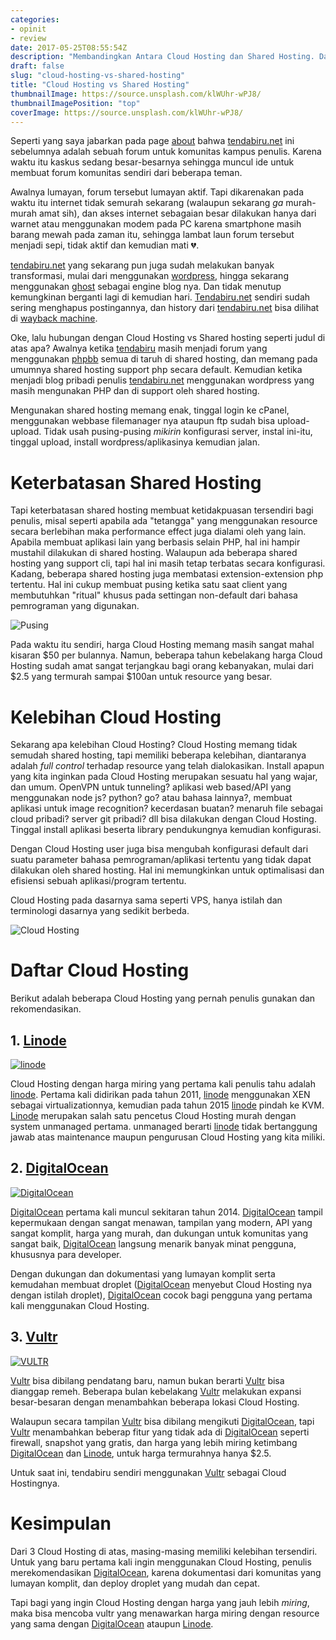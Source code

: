 ```yaml
---
categories:
- opinit
- review
date: 2017-05-25T08:55:54Z
description: "Membandingkan Antara Cloud Hosting dan Shared Hosting. Dan mengapa lebih baik menggunakan Cloud Hosting ketimbang Shared Hosting"
draft: false
slug: "cloud-hosting-vs-shared-hosting"
title: "Cloud Hosting vs Shared Hosting"
thumbnailImage: https://source.unsplash.com/klWUhr-wPJ8/
thumbnailImagePosition: "top"
coverImage: https://source.unsplash.com/klWUhr-wPJ8/
---
```

Seperti yang saya jabarkan pada page [about](https://www.tendabiru.net/about/) bahwa [tendabiru.net](https://goo.gl/tZDjPp) ini sebelumnya adalah sebuah forum untuk komunitas kampus penulis. Karena waktu itu kaskus sedang besar-besarnya sehingga muncul ide untuk membuat forum komunitas sendiri dari beberapa teman.
<!--more-->
<!--toc-->

Awalnya lumayan, forum tersebut lumayan aktif. Tapi dikarenakan pada waktu itu internet tidak semurah sekarang (walaupun sekarang *ga* murah-murah amat sih), dan akses internet sebagaian besar dilakukan hanya dari warnet atau menggunakan modem pada PC karena smartphone masih barang mewah pada zaman itu, sehingga lambat laun forum tersebut menjadi sepi, tidak aktif dan kemudian mati 💔.

[tendabiru.net](https://www.tendabiru.net) yang sekarang pun juga sudah melakukan banyak transformasi, mulai dari menggunakan [wordpress](https://wordpress.org), hingga sekarang menggunakan [ghost](https://ghost.org) sebagai engine blog nya. Dan tidak menutup kemungkinan berganti lagi di kemudian hari. [Tendabiru.net](https://goo.gl/tZDjPp) sendiri sudah sering menghapus postingannya, dan history dari [tendabiru.net](https://goo.gl/tZDjPp) bisa dilihat di [wayback machine](https://web.archive.org/web/*/tendabiru.net).

Oke, lalu hubungan dengan Cloud Hosting vs Shared hosting seperti judul di atas apa? Awalnya ketika [tendabiru](https://goo.gl/tZDjPp) masih menjadi forum yang menggunakan [phpbb](https://www.phpbb.com/) semua di taruh di shared hosting, dan memang pada umumnya shared hosting support php secara default. Kemudian ketika menjadi blog pribadi penulis [tendabiru.net](https://goo.gl/tZDjPp) menggunakan wordpress yang masih mengunakan PHP dan di support oleh shared hosting.

Mengunakan shared hosting memang enak, tinggal login ke cPanel, menggunakan webbase filemanager nya ataupun ftp sudah bisa upload-upload. Tidak usah pusing-pusing *mikirin* konfigurasi server, instal ini-itu, tinggal upload, install wordpress/aplikasinya kemudian jalan.

# Keterbatasan Shared Hosting

Tapi keterbatasan shared hosting membuat ketidakpuasan tersendiri bagi penulis, misal seperti apabila ada "tetangga" yang menggunakan resource secara berlebihan maka performance effect juga dialami oleh yang lain. Apabila membuat aplikasi lain yang berbasis selain PHP, hal ini hampir mustahil dilakukan di shared hosting. Walaupun ada beberapa shared hosting yang support cli, tapi hal ini masih tetap terbatas secara konfigurasi. Kadang, beberapa shared hosting juga membatasi extension-extension php tertentu. Hal ini cukup membuat pusing ketika satu saat client yang membutuhkan "ritual" khusus pada settingan non-default dari bahasa pemrograman yang digunakan.

![Pusing](https://res.cloudinary.com/tendabiru/image/upload/q_auto:good/cdo7hxzhp48ae2rnoskx.jpg)

Pada waktu itu sendiri, harga Cloud Hosting memang masih sangat mahal kisaran $50 per bulannya. Namun, beberapa tahun kebelakang harga Cloud Hosting sudah amat sangat terjangkau bagi orang kebanyakan, mulai dari $2.5 yang termurah sampai $100an untuk resource yang besar.

# Kelebihan Cloud Hosting
Sekarang apa kelebihan Cloud Hosting? Cloud Hosting memang tidak semudah shared hosting, tapi memiliki beberapa kelebihan, diantaranya adalah *full control* terhadap resource yang telah dialokasikan. Install apapun yang kita inginkan pada Cloud Hosting merupakan sesuatu hal yang wajar, dan umum. OpenVPN untuk tunneling? aplikasi web based/API yang menggunakan node js? python? go? atau bahasa lainnya?, membuat aplikasi untuk image recognition? kecerdasan buatan? menaruh file sebagai cloud pribadi? server git pribadi? dll bisa dilakukan dengan Cloud Hosting. Tinggal install aplikasi beserta library pendukungnya kemudian konfigurasi.

Dengan Cloud Hosting user juga bisa mengubah konfigurasi default dari suatu parameter bahasa pemrograman/aplikasi tertentu yang tidak dapat dilakukan oleh shared hosting. Hal ini memungkinkan untuk optimalisasi dan efisiensi sebuah aplikasi/program tertentu.

Cloud Hosting pada dasarnya sama seperti VPS, hanya istilah dan terminologi dasarnya yang sedikit berbeda.

![Cloud Hosting](https://res.cloudinary.com/tendabiru/image/upload/c_scale,w_0.3/v1495703272/raqeutzowkrcfexjrmqt.jpg#center)

# Daftar Cloud Hosting

Berikut adalah beberapa Cloud Hosting yang pernah penulis gunakan dan rekomendasikan.

## 1. [Linode](https://goo.gl/tZDjPp)

[![linode](https://www.linode.com/media/images/logos/standard/light/linode-logo_standard_light_large.png)](https://goo.gl/tZDjPp) 

Cloud Hosting dengan harga miring yang pertama kali penulis tahu adalah [linode](https://goo.gl/tZDjPp). Pertama kali didirikan pada tahun 2011, [linode](https://goo.gl/tZDjPp) menggunakan XEN sebagai virtualizationnya, kemudian pada tahun 2015 [linode](https://goo.gl/tZDjPp4) pindah ke KVM. [Linode](https://goo.gl/tZDjPp) merupakan salah satu pencetus Cloud Hosting murah dengan system unmanaged pertama. unmanaged berarti [linode](https://goo.gl/tZDjPp) tidak bertanggung jawab atas maintenance maupun pengurusan Cloud Hosting yang kita miliki.

## 2. [DigitalOcean](https://goo.gl/5itdve)
[![DigitalOcean](https://www.digitalocean.com/assets/media/logos-badges/png/DO_Logo_Vertical_Blue-6321464d.png#center)
](https://goo.gl/5itdve)

[DigitalOcean](https://goo.gl/5itdve) pertama kali muncul sekitaran tahun 2014. [DigitalOcean](https://goo.gl/5itdve) tampil kepermukaan dengan sangat menawan, tampilan yang modern, API yang sangat komplit, harga yang murah, dan dukungan untuk komunitas yang sangat baik, [DigitalOcean](https://goo.gl/5itdve) langsung menarik banyak minat pengguna, khususnya para developer.

Dengan dukungan dan dokumentasi yang lumayan komplit serta kemudahan membuat droplet ([DigitalOcean](https://goo.gl/5itdve) menyebut Cloud Hosting nya dengan istilah droplet), [DigitalOcean](https://goo.gl/5itdve) cocok bagi pengguna yang pertama kali menggunakan Cloud Hosting.

## 3. [Vultr](https://goo.gl/Mn2ThW)
[![VULTR](https://www.vultr.com/media/logo_onwhite.png#center)
](https://goo.gl/Mn2ThW) 

[Vultr](https://goo.gl/Mn2ThW) bisa dibilang pendatang baru, namun bukan berarti [Vultr](https://goo.gl/Mn2ThW) bisa dianggap remeh. Beberapa bulan kebelakang [Vultr](https://goo.gl/Mn2ThW) melakukan expansi besar-besaran dengan menambahkan beberapa lokasi Cloud Hosting.

Walaupun secara tampilan [Vultr](https://goo.gl/Mn2ThW) bisa dibilang mengikuti [DigitalOcean](https://goo.gl/5itdve), tapi [Vultr](https://goo.gl/Mn2ThW) menambahkan beberap fitur yang tidak ada di [DigitalOcean](https://goo.gl/5itdve) seperti firewall, snapshot yang gratis, dan harga yang lebih miring ketimbang [DigitalOcean](https://goo.gl/5itdve) dan [Linode](https://goo.gl/tZDjPp), untuk harga termurahnya hanya $2.5.

Untuk saat ini, tendabiru sendiri menggunakan [Vultr](https://goo.gl/Mn2ThW) sebagai Cloud Hostingnya.

# Kesimpulan
Dari 3 Cloud Hosting di atas, masing-masing memiliki kelebihan tersendiri. Untuk yang baru pertama kali ingin menggunakan Cloud Hosting, penulis merekomendasikan [DigitalOcean](https://goo.gl/5itdve), karena dokumentasi dari komunitas yang lumayan komplit, dan deploy droplet yang mudah dan cepat.

Tapi bagi yang ingin Cloud Hosting dengan harga yang jauh lebih *miring*, maka bisa mencoba vultr yang menawarkan harga miring dengan resource yang sama dengan [DigitalOcean](https://goo.gl/5itdve) ataupun [Linode](https://goo.gl/tZDjPp).